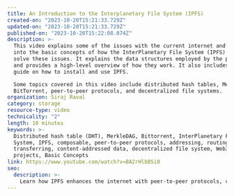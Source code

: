 ```yaml
---
title: An Introduction to the Interplanetary File System (IPFS)
created-on: "2023-10-20T15:21:33.729Z"
updated-on: "2023-10-20T15:21:33.729Z"
published-on: "2023-10-20T15:22:08.074Z"
description: >-
  This video explains some of the issues with the current internet and dives
  into the basic concepts of how the InterPlanetary File System (IPFS) aims to
  solve these issues. It explains the data structures employed by the protocol
  and provides a high-level overview of how they work. It also includes a brief
  guide on how to install and use IPFS.

  Some topics covered in this video include distributed hash tables, MerkleDAGs,
  BitTorrent, peer-to-peer protocols, and decentralized file systems.
organization: Siraj Raval
category: storage
resource-type: video
technicality: "2"
length: 10 minutes
keywords: >-
  Distributed hash table (DHT), MerkleDAG, Bittorrent, InterPlanetary File
  System, IPFS, composable, peer-to-peer protocols, addressing, routing,
  transferring, content-addressed data, decentralized file system, Web3
  projects, Basic Concepts
link: https://www.youtube.com/watch?v=BA2rHlbB5i0
seo:
  description: >-
    Learn how IPFS enhances the internet with peer-to-peer protocols, content-addressed data, and decentralized storage. Covers DHTs, MerkleDAGs, BitTorrent, and more.
---
```

